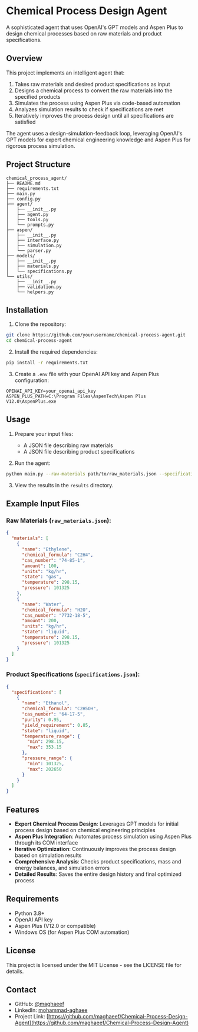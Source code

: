 # Chemical Process Design Agent

A sophisticated agent that uses OpenAI's GPT models and Aspen Plus to design chemical processes based on raw materials and product specifications.

## Overview

This project implements an intelligent agent that:

1. Takes raw materials and desired product specifications as input
2. Designs a chemical process to convert the raw materials into the specified products
3. Simulates the process using Aspen Plus via code-based automation
4. Analyzes simulation results to check if specifications are met
5. Iteratively improves the process design until all specifications are satisfied

The agent uses a design-simulation-feedback loop, leveraging OpenAI's GPT models for expert chemical engineering knowledge and Aspen Plus for rigorous process simulation.

## Project Structure

```
chemical_process_agent/
├── README.md
├── requirements.txt
├── main.py
├── config.py
├── agent/
│   ├── __init__.py
│   ├── agent.py
│   ├── tools.py
│   └── prompts.py
├── aspen/
│   ├── __init__.py
│   ├── interface.py
│   ├── simulation.py
│   └── parser.py
├── models/
│   ├── __init__.py
│   ├── materials.py
│   └── specifications.py
└── utils/
    ├── __init__.py
    ├── validation.py
    └── helpers.py
```

## Installation

1. Clone the repository:
```bash
git clone https://github.com/yourusername/chemical-process-agent.git
cd chemical-process-agent
```

2. Install the required dependencies:
```bash
pip install -r requirements.txt
```

3. Create a `.env` file with your OpenAI API key and Aspen Plus configuration:
```
OPENAI_API_KEY=your_openai_api_key
ASPEN_PLUS_PATH=C:\Program Files\AspenTech\Aspen Plus V12.0\AspenPlus.exe
```

## Usage

1. Prepare your input files:
   - A JSON file describing raw materials
   - A JSON file describing product specifications

2. Run the agent:
```bash
python main.py --raw-materials path/to/raw_materials.json --specifications path/to/specifications.json
```

3. View the results in the `results` directory.

## Example Input Files

### Raw Materials (`raw_materials.json`):
```json
{
  "materials": [
    {
      "name": "Ethylene",
      "chemical_formula": "C2H4",
      "cas_number": "74-85-1",
      "amount": 100,
      "units": "kg/hr",
      "state": "gas",
      "temperature": 298.15,
      "pressure": 101325
    },
    {
      "name": "Water",
      "chemical_formula": "H2O",
      "cas_number": "7732-18-5",
      "amount": 200,
      "units": "kg/hr",
      "state": "liquid",
      "temperature": 298.15,
      "pressure": 101325
    }
  ]
}
```

### Product Specifications (`specifications.json`):
```json
{
  "specifications": [
    {
      "name": "Ethanol",
      "chemical_formula": "C2H5OH",
      "cas_number": "64-17-5",
      "purity": 0.95,
      "yield_requirement": 0.85,
      "state": "liquid",
      "temperature_range": {
        "min": 298.15,
        "max": 353.15
      },
      "pressure_range": {
        "min": 101325,
        "max": 202650
      }
    }
  ]
}
```

## Features

- **Expert Chemical Process Design**: Leverages GPT models for initial process design based on chemical engineering principles
- **Aspen Plus Integration**: Automates process simulation using Aspen Plus through its COM interface
- **Iterative Optimization**: Continuously improves the process design based on simulation results
- **Comprehensive Analysis**: Checks product specifications, mass and energy balances, and simulation errors
- **Detailed Results**: Saves the entire design history and final optimized process

## Requirements

- Python 3.8+
- OpenAI API key
- Aspen Plus (V12.0 or compatible)
- Windows OS (for Aspen Plus COM automation)

## License

This project is licensed under the MIT License - see the LICENSE file for details.

## Contact

- GitHub: [@maghaeef](https://github.com/maghaeef)
- LinkedIn: [mohammad-aghaee](https://www.linkedin.com/in/mohammad-aghaee/)
- Project Link: [https://github.com/maghaeef/Chemical-Process-Design-Agent](https://github.com/maghaeef/Chemical-Process-Design-Agent)